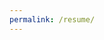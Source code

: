 ```yaml
---
permalink: /resume/
---
```


<object data="../assets/documents/AaronBarnett_Resume_NoContactInfo.pdf" width="1000" height="1200" type='application/pdf'></object>
